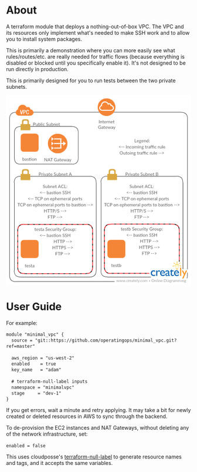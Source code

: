 # About

A terraform module that deploys a nothing-out-of-box VPC. The VPC and its resources only implement what's needed to make SSH work and to allow you to install system packages.

This is primarily a demonstration where you can more easily see what rules/routes/etc. are really needed for traffic flows (because everything is disabled or blocked until you specifically enable it). It's not designed to be run directly in production.

This is primarily designed for you to run tests between the two private subnets.

![Network Diagram](diagram.png)

# User Guide

For example:

```
module "minimal_vpc" {
  source = "git::https://github.com/operatingops/minimal_vpc.git?ref=master"

  aws_region = "us-west-2"
  enabled    = true
  key_name   = "adam"

  # terraform-null-label inputs
  namespace = "minimalvpc"
  stage     = "dev-1"
}
```

If you get errors, wait a minute and retry applying. It may take a bit for newly created or deleted resources in AWS to sync through the backend.

To de-provision the EC2 instances and NAT Gateways, without deleting any of the network infrastructure, set:

```enabled = false```

This uses cloudposse's [terraform-null-label](https://github.com/cloudposse/terraform-null-label/tree/0.5.3) to generate resource names and tags, and it accepts the same variables.
